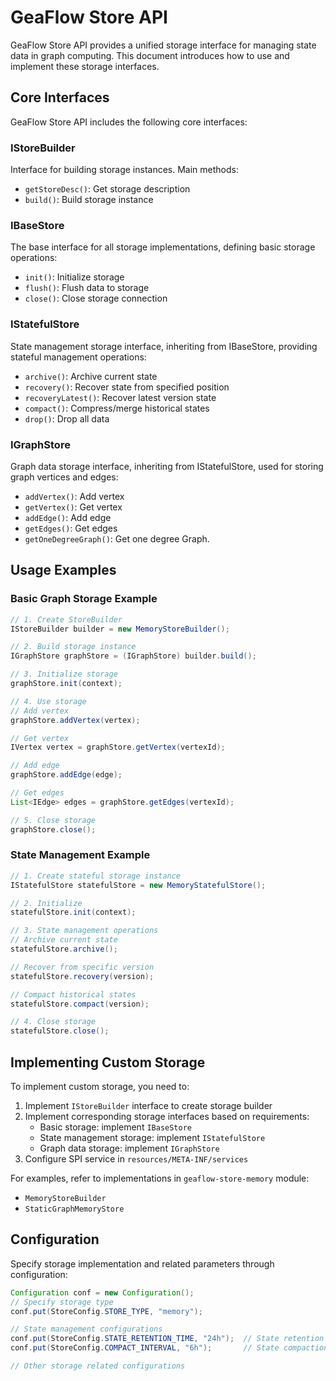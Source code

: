 # GeaFlow Store API

GeaFlow Store API provides a unified storage interface for managing state data in graph computing.
This document introduces how to use and implement these storage interfaces.

## Core Interfaces

GeaFlow Store API includes the following core interfaces:

### IStoreBuilder

Interface for building storage instances. Main methods:

- `getStoreDesc()`: Get storage description
- `build()`: Build storage instance

### IBaseStore

The base interface for all storage implementations, defining basic storage operations:

- `init()`: Initialize storage
- `flush()`: Flush data to storage
- `close()`: Close storage connection

### IStatefulStore

State management storage interface, inheriting from IBaseStore, providing stateful management
operations:

- `archive()`: Archive current state
- `recovery()`: Recover state from specified position
- `recoveryLatest()`: Recover latest version state
- `compact()`: Compress/merge historical states
- `drop()`: Drop all data

### IGraphStore

Graph data storage interface, inheriting from IStatefulStore, used for storing graph vertices and
edges:

- `addVertex()`: Add vertex
- `getVertex()`: Get vertex
- `addEdge()`: Add edge
- `getEdges()`: Get edges
- `getOneDegreeGraph()`: Get one degree Graph.

## Usage Examples

### Basic Graph Storage Example

```java
// 1. Create StoreBuilder
IStoreBuilder builder = new MemoryStoreBuilder();

// 2. Build storage instance
IGraphStore graphStore = (IGraphStore) builder.build();

// 3. Initialize storage
graphStore.init(context);

// 4. Use storage
// Add vertex
graphStore.addVertex(vertex);

// Get vertex
IVertex vertex = graphStore.getVertex(vertexId);

// Add edge
graphStore.addEdge(edge);

// Get edges
List<IEdge> edges = graphStore.getEdges(vertexId);

// 5. Close storage
graphStore.close();
```

### State Management Example

```java
// 1. Create stateful storage instance
IStatefulStore statefulStore = new MemoryStatefulStore();

// 2. Initialize
statefulStore.init(context);

// 3. State management operations
// Archive current state
statefulStore.archive();

// Recover from specific version
statefulStore.recovery(version);

// Compact historical states
statefulStore.compact(version);

// 4. Close storage
statefulStore.close();
```

## Implementing Custom Storage

To implement custom storage, you need to:

1. Implement `IStoreBuilder` interface to create storage builder
2. Implement corresponding storage interfaces based on requirements:
    - Basic storage: implement `IBaseStore`
    - State management storage: implement `IStatefulStore`
    - Graph data storage: implement `IGraphStore`
3. Configure SPI service in `resources/META-INF/services`

For examples, refer to implementations in `geaflow-store-memory` module:

- `MemoryStoreBuilder`
- `StaticGraphMemoryStore`

## Configuration

Specify storage implementation and related parameters through configuration:

```java
Configuration conf = new Configuration();
// Specify storage type
conf.put(StoreConfig.STORE_TYPE, "memory");

// State management configurations
conf.put(StoreConfig.STATE_RETENTION_TIME, "24h");  // State retention time
conf.put(StoreConfig.COMPACT_INTERVAL, "6h");       // State compaction interval

// Other storage related configurations
